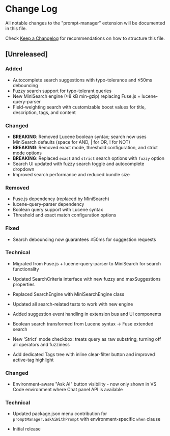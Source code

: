 # Change Log

All notable changes to the "prompt-manager" extension will be documented in this file.

Check [Keep a Changelog](http://keepachangelog.com/) for recommendations on how to structure this file.

## [Unreleased]

### Added

- Autocomplete search suggestions with typo-tolerance and ≤50ms debouncing
- Fuzzy search support for typo-tolerant queries
- New MiniSearch engine (≈8 kB min-gzip) replacing Fuse.js + lucene-query-parser
- Field-weighting search with customizable boost values for title, description, tags, and content

### Changed

- **BREAKING**: Removed Lucene boolean syntax; search now uses MiniSearch defaults (space for AND, | for OR, ! for NOT)
- **BREAKING**: Removed exact mode, threshold configuration, and strict mode options
- **BREAKING**: Replaced `exact` and `strict` search options with `fuzzy` option
- Search UI updated with fuzzy search toggle and autocomplete dropdown
- Improved search performance and reduced bundle size

### Removed

- Fuse.js dependency (replaced by MiniSearch)
- lucene-query-parser dependency
- Boolean query support with Lucene syntax
- Threshold and exact match configuration options

### Fixed

- Search debouncing now guarantees ≤50ms for suggestion requests

### Technical

- Migrated from Fuse.js + lucene-query-parser to MiniSearch for search functionality
- Updated SearchCriteria interface with new fuzzy and maxSuggestions properties
- Replaced SearchEngine with MiniSearchEngine class
- Updated all search-related tests to work with new engine
- Added suggestion event handling in extension bus and UI components

- Boolean search transformed from Lucene syntax → Fuse extended search
- New 'Strict' mode checkbox: treats query as raw substring, turning off all operators and fuzziness

- Add dedicated Tags tree with inline clear-filter button and improved active-tag highlight

### Changed

- Environment-aware "Ask AI" button visibility - now only shown in VS Code environment where Chat panel API is available

### Technical

- Updated package.json menu contribution for `promptManager.askAiWithPrompt` with environment-specific `when` clause

- Initial release

